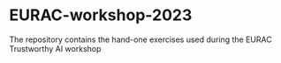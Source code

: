 # EURAC-workshop-2023
The repository contains the hand-one exercises used during the EURAC Trustworthy AI workshop
